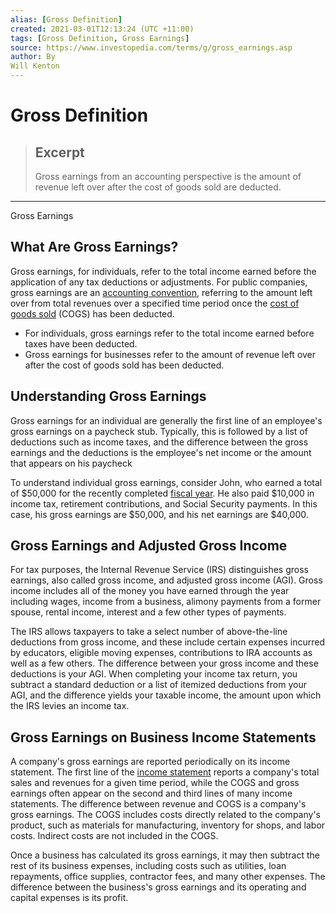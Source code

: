 ```yaml
---
alias: [Gross Definition]
created: 2021-03-01T12:13:24 (UTC +11:00)
tags: [Gross Definition, Gross Earnings]
source: https://www.investopedia.com/terms/g/gross_earnings.asp
author: By
Will Kenton
---
```


# Gross Definition

> ## Excerpt
> Gross earnings from an accounting perspective is the amount of revenue left over after the cost of goods sold are deducted.

---

Gross Earnings
## What Are Gross Earnings?

Gross earnings, for individuals, refer to the total income earned before the application of any tax deductions or adjustments. For public companies, gross earnings are an [accounting convention](https://www.investopedia.com/terms/a/accounting-convention.asp), referring to the amount left over from total revenues over a specified time period once the [cost of goods sold](https://www.investopedia.com/terms/c/cogs.asp) (COGS) has been deducted.

-   For individuals, gross earnings refer to the total income earned before taxes have been deducted.
-   Gross earnings for businesses refer to the amount of revenue left over after the cost of goods sold has been deducted.

## Understanding Gross Earnings

Gross earnings for an individual are generally the first line of an employee's gross earnings on a paycheck stub. Typically, this is followed by a list of deductions such as income taxes, and the difference between the gross earnings and the deductions is the employee's net income or the amount that appears on his paycheck

To understand individual gross earnings, consider John, who earned a total of $50,000 for the recently completed [fiscal year](https://www.investopedia.com/terms/f/fiscalyear.asp). He also paid $10,000 in income tax, retirement contributions, and Social Security payments. In this case, his gross earnings are $50,000, and his net earnings are $40,000.

## Gross Earnings and Adjusted Gross Income

For tax purposes, the Internal Revenue Service (IRS) distinguishes gross earnings, also called gross income, and adjusted gross income (AGI). Gross income includes all of the money you have earned through the year including wages, income from a business, alimony payments from a former spouse, rental income, interest and a few other types of payments.

The IRS allows taxpayers to take a select number of above-the-line deductions from gross income, and these include certain expenses incurred by educators, eligible moving expenses, contributions to IRA accounts as well as a few others. The difference between your gross income and these deductions is your AGI. When completing your income tax return, you subtract a standard deduction or a list of itemized deductions from your AGI, and the difference yields your taxable income, the amount upon which the IRS levies an income tax.

## Gross Earnings on Business Income Statements

A company's gross earnings are reported periodically on its income statement. The first line of the [income statement](https://www.investopedia.com/terms/i/incomestatement.asp) reports a company's total sales and revenues for a given time period, while the COGS and gross earnings often appear on the second and third lines of many income statements. The difference between revenue and COGS is a company's gross earnings. The COGS includes costs directly related to the company's product, such as materials for manufacturing, inventory for shops, and labor costs. Indirect costs are not included in the COGS.

Once a business has calculated its gross earnings, it may then subtract the rest of its business expenses, including costs such as utilities, loan repayments, office supplies, contractor fees, and many other expenses. The difference between the business's gross earnings and its operating and capital expenses is its profit.
